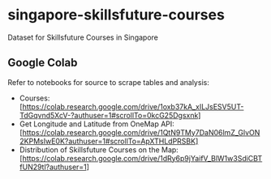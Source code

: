 # singapore-skillsfuture-courses
Dataset for Skillsfuture Courses in Singapore

## Google Colab

Refer to notebooks for source to scrape tables and analysis:

* Courses: [https://colab.research.google.com/drive/1oxb37kA_xILJsESV5UT-TdGqvnd5XcV-?authuser=1#scrollTo=0kcG25Dgsxnk]
* Get Longitude and Latitude from OneMap API: [https://colab.research.google.com/drive/1QtN9TMy7DaN06lmZ_GlvON2KPMsIwE0K?authuser=1#scrollTo=ApXTHLdPRSBK]
* Distribution of Skillsfuture Courses on the Map: [https://colab.research.google.com/drive/1dRy6p9jYaifV_BlW1w3SdiCBTfUN29tl?authuser=1]